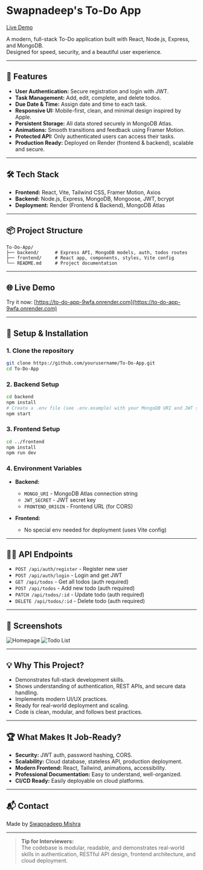 # Swapnadeep's To-Do App

[Live Demo](https://to-do-app-9wfa.onrender.com)

A modern, full-stack To-Do application built with React, Node.js, Express, and MongoDB.  
Designed for speed, security, and a beautiful user experience.

---

## 🚀 Features

- **User Authentication:** Secure registration and login with JWT.
- **Task Management:** Add, edit, complete, and delete todos.
- **Due Date & Time:** Assign date and time to each task.
- **Responsive UI:** Mobile-first, clean, and minimal design inspired by Apple.
- **Persistent Storage:** All data stored securely in MongoDB Atlas.
- **Animations:** Smooth transitions and feedback using Framer Motion.
- **Protected API:** Only authenticated users can access their tasks.
- **Production Ready:** Deployed on Render (frontend & backend), scalable and secure.

---

## 🛠️ Tech Stack

- **Frontend:** React, Vite, Tailwind CSS, Framer Motion, Axios
- **Backend:** Node.js, Express, MongoDB, Mongoose, JWT, bcrypt
- **Deployment:** Render (Frontend & Backend), MongoDB Atlas

---

## 📦 Project Structure

```
To-Do-App/
├── backend/      # Express API, MongoDB models, auth, todos routes
├── frontend/     # React app, components, styles, Vite config
└── README.md     # Project documentation
```

---

## 🌐 Live Demo

Try it now: [https://to-do-app-9wfa.onrender.com](https://to-do-app-9wfa.onrender.com)

---

## 📝 Setup & Installation

### 1. Clone the repository

```bash
git clone https://github.com/yourusername/To-Do-App.git
cd To-Do-App
```

### 2. Backend Setup

```bash
cd backend
npm install
# Create a .env file (see .env.example) with your MongoDB URI and JWT secret
npm start
```

### 3. Frontend Setup

```bash
cd ../frontend
npm install
npm run dev
```

### 4. Environment Variables

- **Backend:**  
  - `MONGO_URI` - MongoDB Atlas connection string  
  - `JWT_SECRET` - JWT secret key  
  - `FRONTEND_ORIGIN` - Frontend URL (for CORS)

- **Frontend:**  
  - No special env needed for deployment (uses Vite config)

---

## 🧑‍💻 API Endpoints

- `POST /api/auth/register` - Register new user
- `POST /api/auth/login` - Login and get JWT
- `GET /api/todos` - Get all todos (auth required)
- `POST /api/todos` - Add new todo (auth required)
- `PATCH /api/todos/:id` - Update todo (auth required)
- `DELETE /api/todos/:id` - Delete todo (auth required)

---

## 📱 Screenshots

![Homepage](https://i.imgur.com/your-homepage-screenshot.png)
![Todo List](https://i.imgur.com/your-todolist-screenshot.png)
<!-- Replace with your own screenshots -->

---

## 💡 Why This Project?

- Demonstrates full-stack development skills.
- Shows understanding of authentication, REST APIs, and secure data handling.
- Implements modern UI/UX practices.
- Ready for real-world deployment and scaling.
- Code is clean, modular, and follows best practices.

---

## 🏆 What Makes It Job-Ready?

- **Security:** JWT auth, password hashing, CORS.
- **Scalability:** Cloud database, stateless API, production deployment.
- **Modern Frontend:** React, Tailwind, animations, accessibility.
- **Professional Documentation:** Easy to understand, well-organized.
- **CI/CD Ready:** Easily deployable on cloud platforms.

---

## 📬 Contact

Made by [Swapnadeep Mishra](https://www.linkedin.com/in/swapnadeepmishra3/)

---

> **Tip for Interviewers:**  
> The codebase is modular, readable, and demonstrates real-world skills in authentication, RESTful API design, frontend architecture, and cloud deployment.
